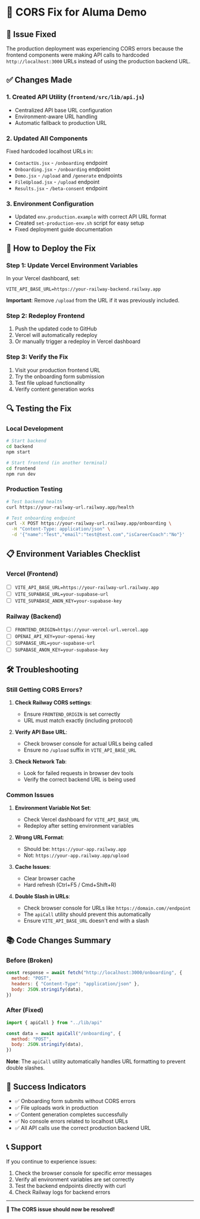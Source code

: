 # 🔧 CORS Fix for Aluma Demo

## 🚨 **Issue Fixed**

The production deployment was experiencing CORS errors because the frontend components were making API calls to hardcoded `http://localhost:3000` URLs instead of using the production backend URL.

## ✅ **Changes Made**

### 1. **Created API Utility (`frontend/src/lib/api.js`)**

- Centralized API base URL configuration
- Environment-aware URL handling
- Automatic fallback to production URL

### 2. **Updated All Components**

Fixed hardcoded localhost URLs in:

- `ContactUs.jsx` - `/onboarding` endpoint
- `Onboarding.jsx` - `/onboarding` endpoint
- `Demo.jsx` - `/upload` and `/generate` endpoints
- `FileUpload.jsx` - `/upload` endpoint
- `Results.jsx` - `/beta-consent` endpoint

### 3. **Environment Configuration**

- Updated `env.production.example` with correct API URL format
- Created `set-production-env.sh` script for easy setup
- Fixed deployment guide documentation

## 🚀 **How to Deploy the Fix**

### **Step 1: Update Vercel Environment Variables**

In your Vercel dashboard, set:

```env
VITE_API_BASE_URL=https://your-railway-backend.railway.app
```

**Important**: Remove `/upload` from the URL if it was previously included.

### **Step 2: Redeploy Frontend**

1. Push the updated code to GitHub
2. Vercel will automatically redeploy
3. Or manually trigger a redeploy in Vercel dashboard

### **Step 3: Verify the Fix**

1. Visit your production frontend URL
2. Try the onboarding form submission
3. Test file upload functionality
4. Verify content generation works

## 🔍 **Testing the Fix**

### **Local Development**

```bash
# Start backend
cd backend
npm start

# Start frontend (in another terminal)
cd frontend
npm run dev
```

### **Production Testing**

```bash
# Test backend health
curl https://your-railway-url.railway.app/health

# Test onboarding endpoint
curl -X POST https://your-railway-url.railway.app/onboarding \
  -H "Content-Type: application/json" \
  -d '{"name":"Test","email":"test@test.com","isCareerCoach":"No"}'
```

## 📋 **Environment Variables Checklist**

### **Vercel (Frontend)**

- [ ] `VITE_API_BASE_URL=https://your-railway-url.railway.app`
- [ ] `VITE_SUPABASE_URL=your-supabase-url`
- [ ] `VITE_SUPABASE_ANON_KEY=your-supabase-key`

### **Railway (Backend)**

- [ ] `FRONTEND_ORIGIN=https://your-vercel-url.vercel.app`
- [ ] `OPENAI_API_KEY=your-openai-key`
- [ ] `SUPABASE_URL=your-supabase-url`
- [ ] `SUPABASE_ANON_KEY=your-supabase-key`

## 🛠 **Troubleshooting**

### **Still Getting CORS Errors?**

1. **Check Railway CORS settings**:

   - Ensure `FRONTEND_ORIGIN` is set correctly
   - URL must match exactly (including protocol)

2. **Verify API Base URL**:

   - Check browser console for actual URLs being called
   - Ensure no `/upload` suffix in `VITE_API_BASE_URL`

3. **Check Network Tab**:
   - Look for failed requests in browser dev tools
   - Verify the correct backend URL is being used

### **Common Issues**

1. **Environment Variable Not Set**:

   - Check Vercel dashboard for `VITE_API_BASE_URL`
   - Redeploy after setting environment variables

2. **Wrong URL Format**:

   - Should be: `https://your-app.railway.app`
   - Not: `https://your-app.railway.app/upload`

3. **Cache Issues**:

   - Clear browser cache
   - Hard refresh (Ctrl+F5 / Cmd+Shift+R)

4. **Double Slash in URLs**:
   - Check browser console for URLs like `https://domain.com//endpoint`
   - The `apiCall` utility should prevent this automatically
   - Ensure `VITE_API_BASE_URL` doesn't end with a slash

## 📚 **Code Changes Summary**

### **Before (Broken)**

```javascript
const response = await fetch("http://localhost:3000/onboarding", {
  method: "POST",
  headers: { "Content-Type": "application/json" },
  body: JSON.stringify(data),
})
```

### **After (Fixed)**

```javascript
import { apiCall } from "../lib/api"

const data = await apiCall("/onboarding", {
  method: "POST",
  body: JSON.stringify(data),
})
```

**Note**: The `apiCall` utility automatically handles URL formatting to prevent double slashes.

## 🎯 **Success Indicators**

- ✅ Onboarding form submits without CORS errors
- ✅ File uploads work in production
- ✅ Content generation completes successfully
- ✅ No console errors related to localhost URLs
- ✅ All API calls use the correct production backend URL

## 📞 **Support**

If you continue to experience issues:

1. Check the browser console for specific error messages
2. Verify all environment variables are set correctly
3. Test the backend endpoints directly with curl
4. Check Railway logs for backend errors

---

**🎉 The CORS issue should now be resolved!**
